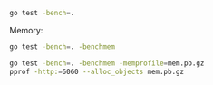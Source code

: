 ```bash
go test -bench=.
```

Memory:
```bash
go test -bench=. -benchmem
```

```bash
go test -bench=. -benchmem -memprofile=mem.pb.gz
pprof -http:=6060 --alloc_objects mem.pb.gz
```